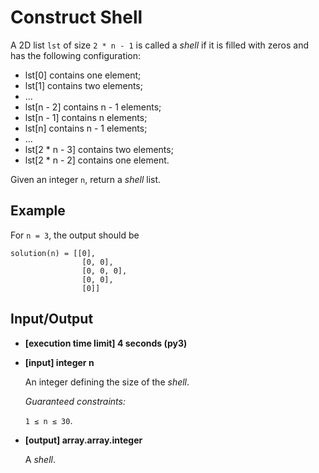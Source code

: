 # Construct Shell

A 2D list `lst` of size `2 * n - 1` is called a *shell* if it is filled with zeros and has the following configuration:

- lst[0] contains one element;
- lst[1] contains two elements;
- ...
- lst[n - 2] contains n - 1 elements;
- lst[n - 1] contains n elements;
- lst[n] contains n - 1 elements;
- ...
- lst[2 * n - 3] contains two elements;
- lst[2 * n - 2] contains one element.

Given an integer `n`, return a *shell* list.

## Example

For `n = 3`, the output should be
```
solution(n) = [[0],
                [0, 0],
                [0, 0, 0],
                [0, 0],
                [0]]
```

## Input/Output

- **[execution time limit] 4 seconds (py3)**

- **[input] integer n**

	An integer defining the size of the *shell*.

	*Guaranteed constraints:*

	`1 ≤ n ≤ 30`.

- **[output] array.array.integer**

	A *shell*.
